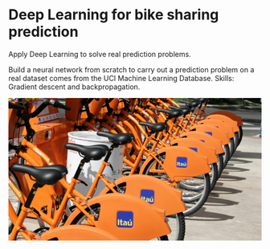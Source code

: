 # Deep Learning for bike sharing prediction

Apply Deep Learning to solve real prediction problems.

Build a neural network from scratch to carry out a prediction problem on a real dataset comes from the UCI Machine Learning Database.
Skills: Gradient descent and backpropagation.

![alt text](bikesharing.jpg "Bike Sharing prediction")

